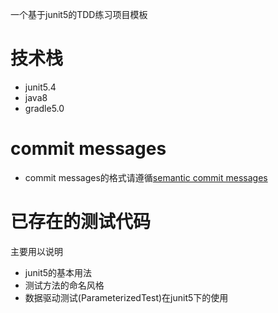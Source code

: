 一个基于junit5的TDD练习项目模板

# 技术栈

* junit5.4
* java8
* gradle5.0

# commit messages

* commit messages的格式请遵循[semantic commit messages](https://seesparkbox.com/foundry/semantic_commit_messages)

# 已存在的测试代码

主要用以说明

* junit5的基本用法
* 测试方法的命名风格
* 数据驱动测试(ParameterizedTest)在junit5下的使用
